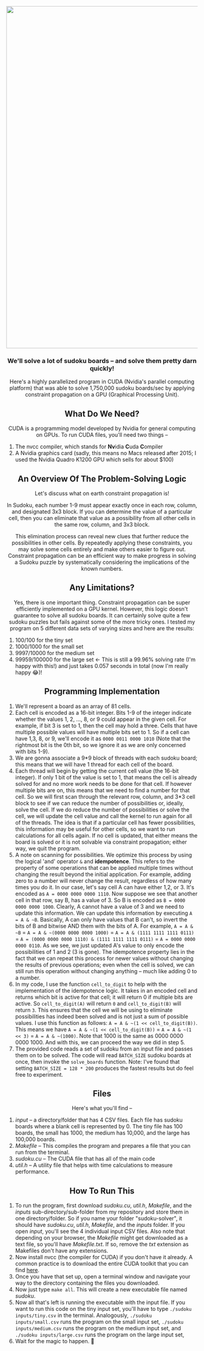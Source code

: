 <p  align="center">
<img  src="https://github.com/Evaan2001/GPU-Sudoku-Solver/assets/82547698/da367d87-3376-4228-8d82-6d2f91bfc3e9"
width = "900"/>

</p>
<h3 align="center">
We'll solve a lot of sudoku boards – and solve them pretty darn quickly! 
</h3>

<p align="center">
Here's a highly parallelized program in CUDA (Nvidia's parallel computing platform) that was able to solve 1,750,000 sudoku boards/sec by applying constraint propagation on a GPU (Graphical Processing Unit).
</p>

<h2 align="center"> 
What Do We Need?
</h2>
 
<p  align="center">
CUDA is a programming model developed by Nvidia for general computing on GPUs. To run CUDA files, you'll need two things –
</p>

1) The nvcc compiler, which stands for **Nv**idia **C**uda **C**ompiler
2) A Nvidia graphics card (sadly, this means no Macs released after 2015; I used the Nvidia Quadro K1200 GPU which sells for about $100)

<h2 align="center"> 
An Overview Of The Problem-Solving Logic
</h2>

<p  align="center">
Let's discuss what on earth constraint propagation is! 
</p>
 
<p  align="center">
In Sudoku, each number 1-9 must appear exactly once in each row, column, and designated 3x3 block. If you can determine the value of a particular cell, then you can eliminate that value as a possibility from all other cells in the same row, column, and 3x3 block.
</p>

<p  align="center">
This elimination process can reveal new clues that further reduce the possibilities in other cells. By repeatedly applying these constraints, you may solve some cells entirely and make others easier to figure out. Constraint propagation can be an efficient way to make progress in solving a Sudoku puzzle by systematically considering the implications of the known numbers.
</p>

<h2 align="center"> 
Any Limitations?
</h2>

<p  align="center">
Yes, there is one important thing. Constraint propagation can be super efficiently implemented on a GPU kernel. However, this logic doesn't guarantee to solve all sudoku boards. It can certainly solve quite a few sudoku puzzles but fails against some of the more tricky ones. I tested my program on 5 different data sets of varying sizes and here are the results:

1.  100/100 for the tiny set
2.  1000/1000 for the small set
3.  9997/10000 for the medium set
4.  99959/100000 for the large set <- This is still a 99.96% solving rate (I'm happy with this!) and just takes 0.057 seconds in total (now I'm really happy 😂)!
</p>

<h2 align="center"> 
Programming Implementation
</h2>
 
1. We'll represent a board as an array of 81 cells.
2. Each cell is encoded as a 16-bit integer. Bits 1-9 of the integer indicate whether the values 1, 2, ..., 8, or 9 could appear in the given cell. For example, if bit 3 is set to 1, then the cell may hold a three. Cells that have multiple possible values will have multiple bits set to 1. So if a cell can have 1,3, 8, or 9, we'll encode it as `0000 0011 0000 1010` (Note that the rightmost bit is the 0th bit, so we ignore it as we are only concerned with bits 1-9).
3. We are gonna associate a 9*9 block of threads with each sudoku board; this means that we will have 1 thread for each cell of the board. 
4. Each thread will begin by getting the current cell value (the 16-bit integer). If only 1 bit of the value is set to 1, that means the cell is already solved for and no more work needs to be done for that cell. If however multiple bits are on, this means that we need to find a number for that cell. So we will first scan through the relevant row, column, and 3*3 cell block to see if we can reduce the number of possibilities or, ideally, solve the cell. If we do reduce the number of possibilities or solve the cell, we will update the cell value and call the kernel to run again for all of the threads. The idea is that if a particular cell has fewer possibilities, this information may be useful for other cells, so we want to run calculations for all cells again. If no cell is updated, that either means the board is solved or it is not solvable via constraint propagation; either way, we quit the program. 
5. A note on scanning for possibilities. We optimize this process by using the logical 'and' operator `&` and **idempotence**. This refers to the property of some operations that can be applied multiple times without changing the result beyond the initial application. For example, adding zero to a number will never change the result, regardless of how many times you do it. In our case, let's say cell A can have either 1,2, or 3. It's encoded as `A = 0000 0000 0000 1110`. Now suppose we see that another cell in that row, say B, has a value of 3. So B is encoded as `B = 0000 0000 0000 1000`. Clearly, A cannot have a value of 3 and we need to update this information. We can update this information by executing `A = A & ~B`. Basically, A can only have values that B can't, so invert the bits of B and bitwise AND them with the bits of A. For example, `A = A & ~B` = `A = A & ~(0000 0000 0000 1000)` = `A = A & (1111 1111 1111 0111)` = `A = (0000 0000 0000 1110) & (1111 1111 1111 0111)` = `A = 0000 0000 0000 0110`. As we see, we just updated A's value to only encode the possibilities of 1 and 2 (3 is gone). The idempotence property lies in the fact that we can repeat this process for newer values without changing the results of previous operations; even when the cell is solved, we can still run this operation without changing anything – much like adding 0 to a number.
6. In my code, I use the function `cell_to_digit` to help with the implementation of the idempotence logic. It takes in an encoded cell and returns which bit is active for that cell; it will return 0 if multiple bits are active. So `cell_to_digit(A)` will return `0` and `cell_to_digit(B)` will return `3`.  This ensures that the cell we will be using to eliminate possibilities has indeed been solved and is not just a sum of possible values. I use this function as follows: `A = A & ~(1 << cell_to_digit(B))`.  This means we have `A = A & ~(1 << cell_to_digit(B))` = `A = A & ~(1 << 3)` = `A = A & ~(1000)`. Note that 1000 is the same as  0000 0000 0000 1000. And with this, we can proceed the way we did in step 5.
7. The provided code reads a set of sudoku from an input file and passes them on to be solved. The code will read  `BATCH_SIZE`  sudoku boards at once, then invoke the  `solve_boards`  function. Note: I've found that setting `BATCH_SIZE = 128 * 200` produces the fastest results but do feel free to experiment.

<h2 align="center"> 
Files
</h2>
 
<p  align="center">
Here's what you'll find –
</p>

1. *input* – a directory/folder that has 4 CSV files. Each file has sudoku boards where a blank cell is represented by 0. The tiny file has 100 boards, the small has 1000, the medium has 10,000, and the large has 100,000 boards.
2. *Makefile* – This compiles the program and prepares a file that you can run from the terminal.
3. *sudoku.cu* – The CUDA file that has all of the main code
4. *util.h* – A utility file that helps with time calculations to measure performance.

<h2 align="center"> 
How To Run This
</h2>


1. To run the program, first download *sudoku.cu*, *util.h*, *Makefile*, and the *inputs* sub-directory/sub-folder from my repository and store them in one directory/folder. So if you name your folder "sudoku-solver", it should have *sudoku.cu*, *util.h*, *Makefile*, and the *inputs* folder. If you open *input*, you'll see the 4 individual input CSV files. Also note that depending on your browser, the *Makefile* might get downloaded as a text file, so you'll have *Makefile.txt*. If so, remove the *txt* extension as Makefiles don't have any extensions.
2. Now install nvcc (the compiler for CUDA) if you don't have it already. A common practice is to download the entire CUDA toolkit that you can find [here](https://developer.nvidia.com/cuda-downloads).
3. Once you have that set up, open a terminal window and navigate your way to the directory containing the files you downloaded. 
4. Now just type `make all`. This will create a new executable file named *sudoku*.
5. Now all that's left is running the executable with the input file. If you want to run this code on the tiny input set, you'll have to type `./sudoku inputs/tiny.csv` in the terminal. Analogously, `./sudoku inputs/small.csv` runs the program on the small input set, `./sudoku inputs/medium.csv` runs the program on the medium input set, and `./sudoku inputs/large.csv` runs the program on the large input set, 
6. Wait for the magic to happen. 🙂
